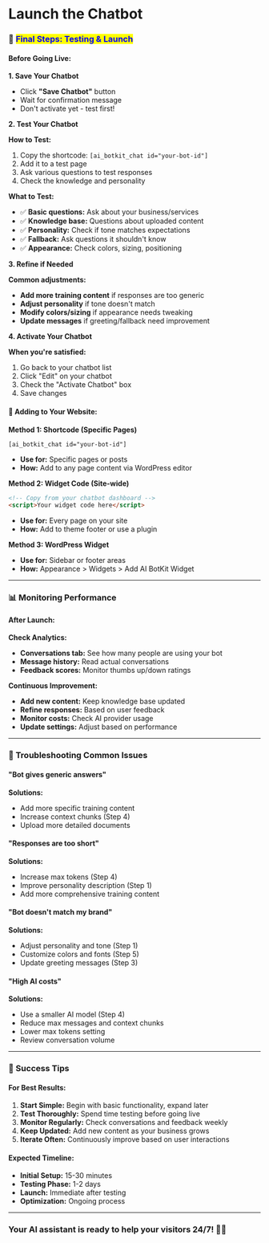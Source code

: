 # Launch the Chatbot

### 🎉 <mark style="color:blue;">Final Steps: Testing & Launch</mark>

#### **Before Going Live:**

**1. Save Your Chatbot**

* Click **"Save Chatbot"** button
* Wait for confirmation message
* Don't activate yet - test first!



**2. Test Your Chatbot**

**How to Test:**

1. Copy the shortcode: `[ai_botkit_chat id="your-bot-id"]`
2. Add it to a test page
3. Ask various questions to test responses
4. Check the knowledge and personality



**What to Test:**

* ✅ **Basic questions:** Ask about your business/services
* ✅ **Knowledge base:** Questions about uploaded content
* ✅ **Personality:** Check if tone matches expectations
* ✅ **Fallback:** Ask questions it shouldn't know
* ✅ **Appearance:** Check colors, sizing, positioning



**3. Refine if Needed**

**Common adjustments:**

* **Add more training content** if responses are too generic
* **Adjust personality** if tone doesn't match
* **Modify colors/sizing** if appearance needs tweaking
* **Update messages** if greeting/fallback need improvement



**4. Activate Your Chatbot**

**When you're satisfied:**

1. Go back to your chatbot list
2. Click "Edit" on your chatbot
3. Check the "Activate Chatbot" box
4. Save changes

#### **🚀 Adding to Your Website:**

**Method 1: Shortcode (Specific Pages)**

```
[ai_botkit_chat id="your-bot-id"]
```

* **Use for:** Specific pages or posts
* **How:** Add to any page content via WordPress editor

**Method 2: Widget Code (Site-wide)**

```html
<!-- Copy from your chatbot dashboard -->
<script>Your widget code here</script>
```

* **Use for:** Every page on your site
* **How:** Add to theme footer or use a plugin

**Method 3: WordPress Widget**

* **Use for:** Sidebar or footer areas
* **How:** Appearance > Widgets > Add AI BotKit Widget

***

### 📊 Monitoring Performance

#### **After Launch:**

**Check Analytics:**

* **Conversations tab:** See how many people are using your bot
* **Message history:** Read actual conversations
* **Feedback scores:** Monitor thumbs up/down ratings

**Continuous Improvement:**

* **Add new content:** Keep knowledge base updated
* **Refine responses:** Based on user feedback
* **Monitor costs:** Check AI provider usage
* **Update settings:** Adjust based on performance

***

### 🔧 Troubleshooting Common Issues

#### **"Bot gives generic answers"**

**Solutions:**

* Add more specific training content
* Increase context chunks (Step 4)
* Upload more detailed documents

#### **"Responses are too short"**

**Solutions:**

* Increase max tokens (Step 4)
* Improve personality description (Step 1)
* Add more comprehensive training content

#### **"Bot doesn't match my brand"**

**Solutions:**

* Adjust personality and tone (Step 1)
* Customize colors and fonts (Step 5)
* Update greeting messages (Step 3)

#### **"High AI costs"**

**Solutions:**

* Use a smaller AI model (Step 4)
* Reduce max messages and context chunks
* Lower max tokens setting
* Review conversation volume

***

### 🎯 Success Tips

#### **For Best Results:**

1. **Start Simple:** Begin with basic functionality, expand later
2. **Test Thoroughly:** Spend time testing before going live
3. **Monitor Regularly:** Check conversations and feedback weekly
4. **Keep Updated:** Add new content as your business grows
5. **Iterate Often:** Continuously improve based on user interactions

#### **Expected Timeline:**

* **Initial Setup:** 15-30 minutes
* **Testing Phase:** 1-2 days
* **Launch:** Immediate after testing
* **Optimization:** Ongoing process

***

### Your AI assistant is ready to help your visitors 24/7! 🤖✨
